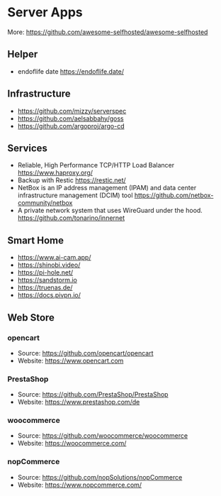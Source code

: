 # Server Apps

More: <https://github.com/awesome-selfhosted/awesome-selfhosted>

## Helper

- endoflife date <https://endoflife.date/>

## Infrastructure

- <https://github.com/mizzy/serverspec>
- <https://github.com/aelsabbahy/goss>
- <https://github.com/argoproj/argo-cd>

## Services

- Reliable, High Performance TCP/HTTP Load Balancer <https://www.haproxy.org/>
- Backup with Restic <https://restic.net/>
- NetBox is an IP address management (IPAM) and data center infrastructure management (DCIM) tool <https://github.com/netbox-community/netbox>
- A private network system that uses WireGuard under the hood. <https://github.com/tonarino/innernet>

## Smart Home

- <https://www.ai-cam.app/>
- <https://shinobi.video/>
- <https://pi-hole.net/>
- <https://sandstorm.io>
- <https://truenas.de/>
- <https://docs.pivpn.io/>

## Web Store

### opencart

- Source: <https://github.com/opencart/opencart>
- Website: <https://www.opencart.com>

### PrestaShop

- Source: <https://github.com/PrestaShop/PrestaShop>
- Website: <https://www.prestashop.com/de>

### woocommerce

- Source: <https://github.com/woocommerce/woocommerce>
- Website: <https://woocommerce.com/>

### nopCommerce

- Source: <https://github.com/nopSolutions/nopCommerce>
- Website: <https://www.nopcommerce.com/>
